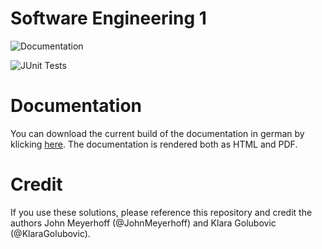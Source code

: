# Software Engineering 1
![Documentation](https://github.com/JohnMeyerhoff/SE01/actions/workflows/SE.yml/badge.svg)

![JUnit Tests](https://github.com/JohnMeyerhoff/SE01/actions/workflows/JunitReport.yml/badge.svg)


# Documentation 
You can download the current build of the documentation in german by klicking [here](https://nightly.link/JohnMeyerhoff/SE01/workflows/SE/master/Exercises.zip). The documentation is rendered both as HTML and PDF.

# Credit
If you use these solutions, please reference this repository and credit the authors John Meyerhoff (@JohnMeyerhoff) and Klara Golubovic (@KlaraGolubovic).

